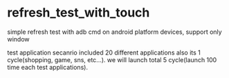 # refresh_test_with_touch
simple refresh test with adb cmd on android platform devices, support only window

test application secanrio included 20 different applications also its 1 cycle(shopping, game, sns, etc...). we will launch total 5 cycle(launch 100 time each test applications).
